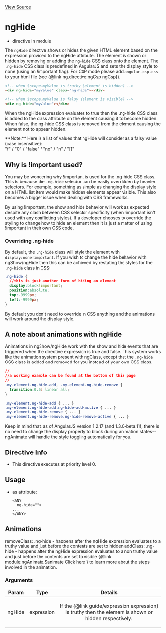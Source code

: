 

[View Source](http://github.com///tree/master/#L20751)



# ngHide



* directive in module []()






The `ngHide` directive shows or hides the given HTML element based on the expression
provided to the ngHide attribute. The element is shown or hidden by removing or adding
the `ng-hide` CSS class onto the element. The `.ng-hide` CSS class is predefined
in AngularJS and sets the display style to none (using an !important flag).
For CSP mode please add `angular-csp.css` to your html file (see {@link ng.directive:ngCsp ngCsp}).

```html
<!-- when $scope.myValue is truthy (element is hidden) -->
<div ng-hide="myValue" class="ng-hide"></div>

<!-- when $scope.myValue is falsy (element is visible) -->
<div ng-hide="myValue"></div>
```

When the ngHide expression evaluates to true then the .ng-hide CSS class is added to the class attribute
on the element causing it to become hidden. When false, the ng-hide CSS class is removed
from the element causing the element not to appear hidden.

<div class="alert alert-warning">
**Note:** Here is a list of values that ngHide will consider as a falsy value (case insensitive):<br />
"f" / "0" / "false" / "no" / "n" / "[]"
</div>

## Why is !important used?

You may be wondering why !important is used for the .ng-hide CSS class. This is because the `.ng-hide` selector
can be easily overridden by heavier selectors. For example, something as simple
as changing the display style on a HTML list item would make hidden elements appear visible.
This also becomes a bigger issue when dealing with CSS frameworks.

By using !important, the show and hide behavior will work as expected despite any clash between CSS selector
specificity (when !important isn't used with any conflicting styles). If a developer chooses to override the
styling to change how to hide an element then it is just a matter of using !important in their own CSS code.

### Overriding .ng-hide

By default, the `.ng-hide` class will style the element with `display:none!important`. If you wish to change
the hide behavior with ngShow/ngHide then this can be achieved by restating the styles for the `.ng-hide`
class in CSS:

```css
.ng-hide {
  //this is just another form of hiding an element
  display:block!important;
  position:absolute;
  top:-9999px;
  left:-9999px;
}
```

By default you don't need to override in CSS anything and the animations will work around the display style.

## A note about animations with ngHide

Animations in ngShow/ngHide work with the show and hide events that are triggered when the directive expression
is true and false. This system works like the animation system present with ngClass, except that the `.ng-hide`
CSS class is added and removed for you instead of your own CSS class.

```css
//
//a working example can be found at the bottom of this page
//
.my-element.ng-hide-add, .my-element.ng-hide-remove {
  transition:0.5s linear all;
}

.my-element.ng-hide-add { ... }
.my-element.ng-hide-add.ng-hide-add-active { ... }
.my-element.ng-hide-remove { ... }
.my-element.ng-hide-remove.ng-hide-remove-active { ... }
```

Keep in mind that, as of AngularJS version 1.2.17 (and 1.3.0-beta.11), there is no need to change the display
property to block during animation states--ngAnimate will handle the style toggling automatically for you.








## Directive Info


* This directive executes at priority level 0.


## Usage



* as attribute:
    ```
    <ANY
      ng-hide="">
    ...
    </ANY>
    ```



## Animations
removeClass: .ng-hide - happens after the ngHide expression evaluates to a truthy value and just before the contents are set to hidden
addClass: .ng-hide - happens after the ngHide expression evaluates to a non truthy value and just before the contents are set to visible
{@link module:ngAnimate.$animate Click here } to learn more about the steps involved in the animation.

### Arguments

| Param | Type | Details |
| :--: | :--: | :--: |
| ngHide | expression | <p>If the {@link guide/expression expression} is truthy then the element is shown or hidden respectively.</p>  |




